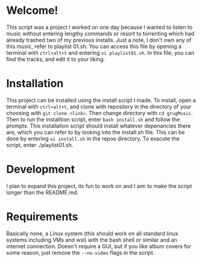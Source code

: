 # Welcome!
This script was a project I worked on one day because I wanted to listen to music without entering lengthy commands or resort to torrenting which had already trashed two of my previous installs. Just a note, I don't own any of this music, refer to playlist 01.sh. You can access this file by opening a terminal with `ctrl+alt+t` and entering `vi playlist01.sh`. In this file, you can find the tracks, and edit it to your liking. 

# Installation
This project can be installed using the install script I made. To install, open a terminal with `ctrl+alt+t`, and clone with repository in the directory of your choosing with `git clone <link>`. Then change directory with `cd grugMusic`. Then to run the installtion script, enter `bash install.sh` and follow the prompts. This installation script should install whatever depenancies there are, which you can refer to by looking into the install.sh file. This can be done by entering `vi install.sh` in the repos directory. To exacute the script, enter ./playlist01.sh.

# Development
I plan to expand this project, its fun to work on and I aim to make the script longer than the README.md.

# Requirements
Basically none, a Linux system (this should work on all standard linux systems including VMs and wsl) with the bash shell or similar and an internet connection. Doesn't require a GUI, but if you like album covers for some reason, just remove the `--no-video` flags in the script.
